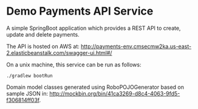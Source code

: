 # Demo Payments API Service

A simple SpringBoot application which provides a REST API to create, update and delete payments.

The API is hosted on AWS at:
http://payments-env.cmsecmw2ka.us-east-2.elasticbeanstalk.com/swagger-ui.html#/

On a unix machine, this service can be run as follows:

```
./gradlew bootRun
```

Domain model classes generated using RoboPOJOGenerator based on sample JSON in:
http://mockbin.org/bin/41ca3269-d8c4-4063-9fd5-f306814ff03f.